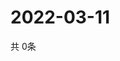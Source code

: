 # 2022-03-11
  共 0条

  <!-- BEGIN -->
  <!-- 最后更新时间Fri Mar 11 2022 03:07:57 GMT+0000 (Coordinated Universal Time) -->
  
  <!-- END -->
  
  